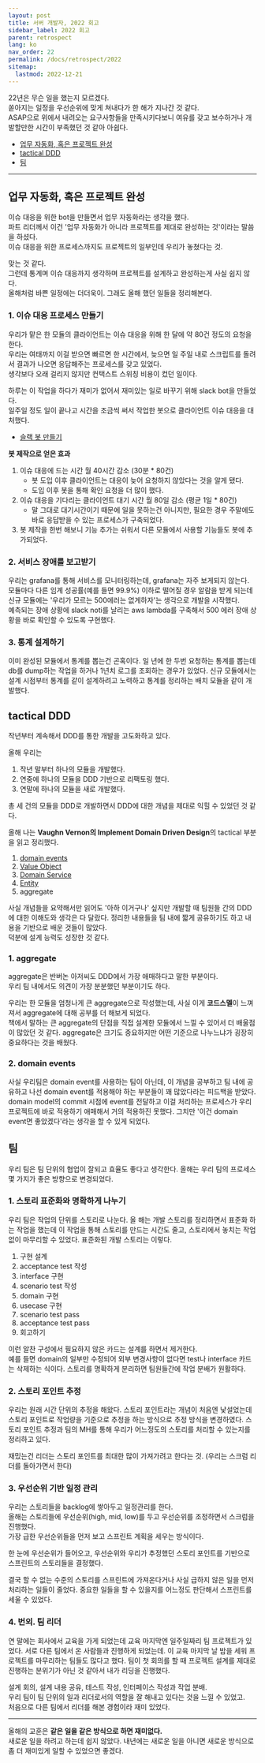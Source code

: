 ```yaml
---
layout: post
title: 서버 개발자, 2022 회고
sidebar_label: 2022 회고
parent: retrospect
lang: ko
nav_order: 22
permalink: /docs/retrospect/2022
sitemap:
  lastmod: 2022-12-21
---
```


22년은 무슨 일을 했는지 모르겠다.  
쏟아지는 일정을 우선순위에 맞게 쳐내다가 한 해가 지나간 것 같다.  
ASAP으로 위에서 내려오는 요구사항들을 만족시키다보니 여유를 갖고 보수하거나 개발할만한 시간이 부족했던 것 같아 아쉽다.

* [업무 자동화, 혹은 프로젝트 완성](#업무-자동화-혹은-프로젝트-완성)
* [tactical DDD](#tactical-ddd)
* [팀](#팀)

---

## 업무 자동화, 혹은 프로젝트 완성

이슈 대응을 위한 bot을 만들면서 업무 자동화라는 생각을 했다.  
파트 리더께서 이건 '업무 자동화가 아니라 프로젝트를 제대로 완성하는 것'이라는 말씀을 하셨다.  
이슈 대응을 위한 프로세스까지도 프로젝트의 일부인데 우리가 놓쳤다는 것.

맞는 것 같다.  
그런데 통계며 이슈 대응까지 생각하며 프로젝트를 설계하고 완성하는게 사실 쉽지 않다.  
올해처럼 바쁜 일정에는 더더욱이.
그래도 올해 했던 일들을 정리해본다.

### 1. 이슈 대응 프로세스 만들기

우리가 맡은 한 모듈의 클라이언트는 이슈 대응을 위해 한 달에 약 80건 정도의 요청을 한다.  
우리는 여태까지 이걸 받으면 빠르면 한 시간에서, 늦으면 일 주일 내로 스크립트를 돌려서 결과가 나오면 응답해주는 프로세스를 갖고 있었다.  
생각보다 오래 걸리지 않지만 컨택스트 스위칭 비용이 컸던 일이다.

하루는 이 작업을 하다가 재미가 없어서 재미있는 일로 바꾸기 위해 slack bot을 만들었다.  
일주일 정도 일이 끝나고 시간을 조금씩 써서 작업한 봇으로 클라이언트 이슈 대응을 대처했다.
  - [슬랙 봇 만들기](/docs/automation/python-bot)

**봇 제작으로 얻은 효과**
1. 이슈 대응에 드는 시간 월 40시간 감소 (30분 * 80건)
   - 봇 도입 이후 클라이언트는 대응이 늦어 요청하지 않았다는 것을 알게 됐다.
   - 도입 이후 봇을 통해 확인 요청을 더 많이 했다. 
2. 이슈 대응을 기다리는 클라이언트 대기 시간 월 80일 감소 (평균 1일 * 80건)
   - 말 그대로 대기시간이기 때문에 일을 못하는건 아니지만, 필요한 경우 주말에도 바로 응답받을 수 있는 프로세스가 구축되었다.
3. 봇 제작을 한번 해보니 기능 추가는 쉬워서 다른 모듈에서 사용할 기능들도 봇에 추가되었다.

### 2. 서비스 장애를 보고받기

우리는 grafana를 통해 서비스를 모니터링하는데, grafana는 자주 보게되지 않는다.  
모듈마다 다른 임계 성공률(예를 들면 99.9%) 이하로 떨어질 경우 알람을 받게 되는데 신규 모듈에는 '우리가 모르는 500에러는 없게하자'는 생각으로 개발을 시작했다.  
예측되는 장애 상황에 slack noti를 날리는 aws lambda를 구축해서 500 에러 장애 상황을 바로 확인할 수 있도록 구현했다.

### 3. 통계 설계하기

이미 완성된 모듈에서 통계를 뽑는건 곤혹이다.
일 년에 한 두번 요청하는 통계를 뽑는데 db를 dump하는 작업을 하거나 1년치 로그를 조회하는 경우가 있었다.
신규 모듈에서는 설계 시점부터 통계를 같이 설계하려고 노력하고 통계를 정리하는 배치 모듈을 같이 개발했다.


## tactical DDD

작년부터 계속해서 DDD를 통한 개발을 고도화하고 있다.

올해 우리는
1. 작년 말부터 하나의 모듈을 개발했다.
2. 연중에 하나의 모듈을 DDD 기반으로 리팩토링 했다.
3. 연말에 하나의 모듈을 새로 개발했다.
  
총 세 건의 모듈을 DDD로 개발하면서 DDD에 대한 개념을 제대로 익힐 수 있었던 것 같다.

올해 나는 **Vaughn Vernon의 Implement Domain Driven Design**의 tactical 부분을 읽고 정리했다.
1. [domain events](/docs/ddd/tactical/domain_events)
2. [Value Object](/docs/ddd/tactical/vo)
3. [Domain Service](/docs/ddd/tactical/domain-service)
4. [Entity](/docs/ddd/tactical/entity)
5. aggregate

사실 개념들을 요약해서만 읽어도 '아하 이거구나' 싶지만 개발할 때 팀원들 간의 DDD에 대한 이해도와 생각은 다 달랐다.
정리한 내용들을 팀 내에 짧게 공유하기도 하고 내용을 기반으로 배운 것들이 많았다.  
덕분에 설계 능력도 성장한 것 같다.

### 1. aggregate

aggregate은 반버논 아저씨도 DDD에서 가장 애매하다고 말한 부분이다.  
우리 팀 내에서도 의견이 가장 분분했던 부분이기도 하다.

우리는 한 모듈을 엄청나게 큰 aggregate으로 작성했는데, 사실 이게 **코드스멜**이 느껴져서 aggregate에 대해 공부를 더 해보게 되었다.  
책에서 말하는 큰 aggregate의 단점을 직접 설계한 모듈에서 느낄 수 있어서 더 배울점이 많았던 것 같다.
aggregate은 크기도 중요하지만 어떤 기준으로 나누느냐가 굉장히 중요하다는 것을 배웠다.

### 2. domain events

사실 우리팀은 domain event를 사용하는 팀이 아닌데, 이 개념을 공부하고 팀 내에 공유하고 나선 domain event를 적용해야 하는 부분들이 꽤 많았다라는 피드백을 받았다.  
domain model의 commit 시점에 event를 전달하고 이걸 처리하는 프로세스가 우리 프로젝트에 바로 적용하기 애매해서 거의 적용하진 못했다.
그치만 '이건 domain event면 좋았겠다'라는 생각을 할 수 있게 되었다.


## 팀

우리 팀은 팀 단위의 협업이 잘되고 효율도 좋다고 생각한다.
올해는 우리 팀의 프로세스 몇 가지가 좋은 방향으로 변경되었다.

### 1. 스토리 표준화와 명확하게 나누기

우리 팀은 작업의 단위를 스토리로 나눈다.
올 해는 개발 스토리를 정리하면서 표준화 하는 작업을 했는데 이 작업을 통해 스토리를 만드는 시간도 줄고, 스토리에서 놓치는 작업없이 마무리할 수 있었다.
표준화된 개발 스토리는 이렇다.

1. 구현 설계
2. acceptance test 작성
3. interface 구현
4. scenario test 작성
5. domain 구현
6. usecase 구현
7. scenario test pass
8. acceptance test pass
9. 회고하기

이런 알찬 구성에서 필요하지 않은 카드는 설계를 하면서 제거한다.  
예를 들면 domain의 일부만 수정되어 외부 변경사항이 없다면 test나 interface 카드는 삭제하는 식이다.
스토리를 명확하게 분리하면 팀원들간에 작업 분배가 원활하다.

### 2. 스토리 포인트 추정

우리는 원래 시간 단위의 추정을 해왔다.
스토리 포인트라는 개념이 처음엔 낯설었는데 스토리 포인트로 작업량을 기준으로 추정을 하는 방식으로 추정 방식을 변경하였다.
스토리 포인트 추정과 팀의 MH를 통해 우리가 어느정도의 스토리를 처리할 수 있는지를 정리하고 있다.

재밌는건 리더는 스토리 포인트를 최대한 많이 가져가려고 한다는 것. (우리는 스크럼 리더를 돌아가면서 한다)

### 3. 우선순위 기반 일정 관리

우리는 스토리들을 backlog에 쌓아두고 일정관리를 한다.  
올해는 스토리들에 우선순위(high, mid, low)를 두고 우선순위를 조정하면서 스크럼을 진행했다.  
가장 급한 우선순위들을 먼저 보고 스프린트 계획을 세우는 방식이다.

한 눈에 우선순위가 들어오고, 우선순위와 우리가 추정했던 스토리 포인트를 기반으로 스프린트의 스토리들을 결정했다.

결국 할 수 없는 수준의 스토리를 스프린트에 가져온다거나 사실 급하지 않은 일을 먼저 처리하는 일들이 줄었다.
중요한 일들을 할 수 있을지를 어느정도 판단해서 스프린트를 세울 수 있었다.

### 4. 번외. 팀 리더

연 말에는 회사에서 교육을 가게 되었는데 교육 마지막엔 일주일짜리 팀 프로젝트가 있었다.
서로 다른 팀에서 온 사람들과 진행하게 되었는데. 이 교육 마지막 날 밤을 세워 프로젝트를 마무리하는 팀들도 많다고 했다.
팀이 첫 회의를 할 때 프로젝트 설계를 제대로 진행하는 분위기가 아닌 것 같아서 내가 리딩을 진행했다.

설계 회의, 설계 내용 공유, 테스트 작성, 인터페이스 작성과 작업 분배.  
우리 팀이 팀 단위의 일과 리더로서의 역할을 잘 해내고 있다는 것을 느낄 수 있었고.  
처음으로 다른 팀에서 리더를 해본 경험이라 재미 있었다.

---

올해의 교훈은 **같은 일을 같은 방식으로 하면 재미없다.**  
새로운 일을 하려고 하는데 쉽지 않았다.
내년에는 새로운 일을 아니면 새로운 방식으로 좀 더 재미있게 일할 수 있었으면 좋겠다.
